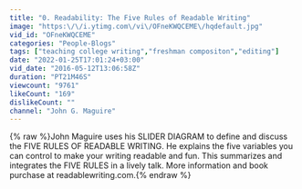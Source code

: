 ```yaml
---
title: "0. Readability: The Five Rules of Readable Writing"
image: "https:\/\/i.ytimg.com\/vi\/OFneKWQCEME\/hqdefault.jpg"
vid_id: "OFneKWQCEME"
categories: "People-Blogs"
tags: ["teaching college writing","freshman compositon","editing"]
date: "2022-01-25T17:01:24+03:00"
vid_date: "2016-05-12T13:06:58Z"
duration: "PT21M46S"
viewcount: "9761"
likeCount: "169"
dislikeCount: ""
channel: "John G. Maguire"
---
```

{% raw %}John Maguire uses his SLIDER DIAGRAM to define and discuss the FIVE RULES OF READABLE WRITING.  He explains the five variables you can control to make your writing readable and fun. This summarizes and integrates the FIVE RULES in a lively talk. More information and book purchase at readablewriting.com.{% endraw %}
